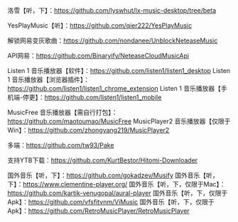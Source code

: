 洛雪【听，下】：https://github.com/lyswhut/lx-music-desktop/tree/beta

YesPlayMusic【听】：https://github.com/qier222/YesPlayMusic

解锁网易变灰歌曲：https://github.com/nondanee/UnblockNeteaseMusic

API网易：https://github.com/Binaryify/NeteaseCloudMusicApi

Listen 1 音乐播放器【软件】：https://github.com/listen1/listen1_desktop
Listen 1 音乐播放器【浏览器插件】：https://github.com/listen1/listen1_chrome_extension
Listen 1 音乐播放器【手机端-停更】：https://github.com/listen1/listen1_mobile

MusicFree 音乐播放器【需自行打包】：https://github.com/maotoumao/MusicFree
MusicPlayer2 音乐播放器【仅限于Win】：https://github.com/zhongyang219/MusicPlayer2

多端：https://github.com/tw93/Pake

支持YTB下载：https://github.com/KurtBestor/Hitomi-Downloader

国外音乐【听，下】：https://github.com/gokadzev/Musify
国外音乐【听，下】：https://www.clementine-player.org/
国外音乐【听，下，仅限于Mac】：https://github.com/kartik-venugopal/aural-player
国外音乐【听，下，仅限于Apk】：https://github.com/vfsfitvnm/ViMusic
国外音乐【听，下，仅限于Apk】：https://github.com/RetroMusicPlayer/RetroMusicPlayer
